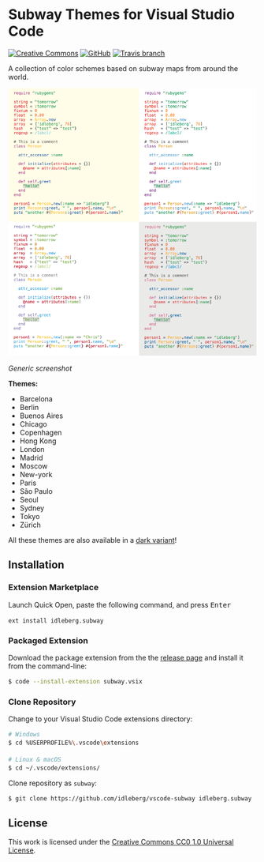# Subway Themes for Visual Studio Code

[![Creative Commons](https://img.shields.io/badge/license-CC0%201.0-orange.svg?style=flat-square)](http://creativecommons.org/publicdomain/zero/1.0/)
[![GitHub](https://img.shields.io/github/release/idleberg/vscode-subway.svg?style=flat-square)](https://github.com/idleberg/vscode-subway/releases)
[![Travis branch](https://img.shields.io/travis/idleberg/vscode-subway/master.svg?style=flat-square)](https://travis-ci.org/idleberg/vscode-subway)

A collection of color schemes based on subway maps from around the world.

![Screenshot](https://raw.githubusercontent.com/idleberg/vscode-subway/master/images/screenshot.png)

*Generic screenshot*

**Themes:**

* Barcelona
* Berlin
* Buenos Aires
* Chicago
* Copenhagen
* Hong Kong
* London
* Madrid
* Moscow
* New-york
* Paris
* São Paulo
* Seoul
* Sydney
* Tokyo
* Zürich

All these themes are also available in a [dark variant](https://marketplace.visualstudio.com/items?itemName=idleberg.subway-dark)!

## Installation

### Extension Marketplace

Launch Quick Open, paste the following command, and press <kbd>Enter</kbd>

`ext install idleberg.subway`

### Packaged Extension

Download the package extension from the the [release page](https://github.com/idleberg/vscode-subway/releases) and install it from the command-line:

```bash
$ code --install-extension subway.vsix
```

### Clone Repository

Change to your Visual Studio Code extensions directory:

```bash
# Windows
$ cd %USERPROFILE%\.vscode\extensions

# Linux & macOS
$ cd ~/.vscode/extensions/
```

Clone repository as `subway`:

```bash
$ git clone https://github.com/idleberg/vscode-subway idleberg.subway
```

## License

This work is licensed under the [Creative Commons CC0 1.0 Universal License](http://creativecommons.org/publicdomain/zero/1.0/legalcode).
